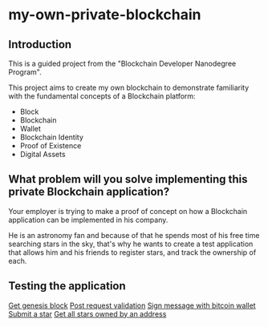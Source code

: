 # my-own-private-blockchain

## Introduction

This is a guided project from the "Blockchain Developer Nanodegree Program".

This project aims to create my own blockchain to demonstrate familiarity with the fundamental concepts of a Blockchain platform:
- Block
- Blockchain
- Wallet
- Blockchain Identity
- Proof of Existence
- Digital Assets

## What problem will you solve implementing this private Blockchain application?
Your employer is trying to make a proof of concept on how a Blockchain application can be implemented in his company.

He is an astronomy fan and because of that he spends most of his free time searching stars in the sky, that's why he wants to create a test application that allows him and his friends to register stars, and track the ownership of each.

## Testing the application

[Get genesis block](resources/1_get_genesis_block.PNG)
[Post request validation](resources/2_post_request_validation.PNG)
[Sign message with bitcoin wallet](resources/3_sign_message_with_wallet.PNG)
[Submit a star](resources/4_submit_a_star.PNG)
[Get all stars owned by an address](resources/5_get_stars_owned_by_an_address.PNG)
